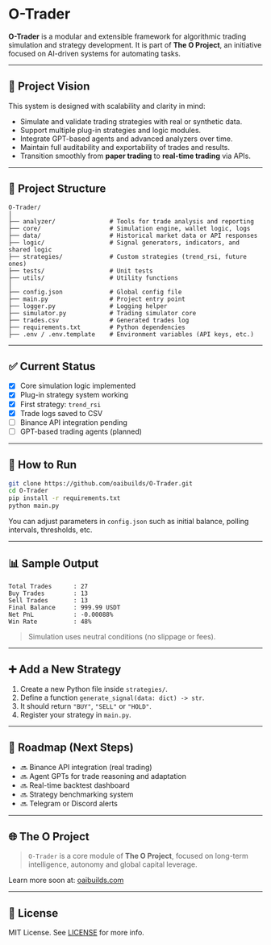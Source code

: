 # O-Trader

**O-Trader** is a modular and extensible framework for algorithmic trading simulation and strategy development. It is part of **The O Project**, an initiative focused on AI-driven systems for automating tasks.

---

## 🧠 Project Vision

This system is designed with scalability and clarity in mind:

- Simulate and validate trading strategies with real or synthetic data.
- Support multiple plug-in strategies and logic modules.
- Integrate GPT-based agents and advanced analyzers over time.
- Maintain full auditability and exportability of trades and results.
- Transition smoothly from **paper trading** to **real-time trading** via APIs.

---

## 📁 Project Structure

```
O-Trader/
│
├── analyzer/               # Tools for trade analysis and reporting
├── core/                   # Simulation engine, wallet logic, logs
├── data/                   # Historical market data or API responses
├── logic/                  # Signal generators, indicators, and shared logic
├── strategies/             # Custom strategies (trend_rsi, future ones)
├── tests/                  # Unit tests
├── utils/                  # Utility functions
│
├── config.json             # Global config file
├── main.py                 # Project entry point
├── logger.py               # Logging helper
├── simulator.py            # Trading simulator core
├── trades.csv              # Generated trades log
├── requirements.txt        # Python dependencies
├── .env / .env.template    # Environment variables (API keys, etc.)
```

---

## ✅ Current Status

- [x] Core simulation logic implemented
- [x] Plug-in strategy system working
- [x] First strategy: `trend_rsi`
- [x] Trade logs saved to CSV
- [ ] Binance API integration pending
- [ ] GPT-based trading agents (planned)

---

## 🚀 How to Run

```bash
git clone https://github.com/oaibuilds/O-Trader.git
cd O-Trader
pip install -r requirements.txt
python main.py
```

You can adjust parameters in `config.json` such as initial balance, polling intervals, thresholds, etc.

---

## 📊 Sample Output

```
Total Trades      : 27
Buy Trades        : 13
Sell Trades       : 13
Final Balance     : 999.99 USDT
Net PnL           : -0.00088%
Win Rate          : 48%
```

> Simulation uses neutral conditions (no slippage or fees).

---

## ➕ Add a New Strategy

1. Create a new Python file inside `strategies/`.
2. Define a function `generate_signal(data: dict) -> str`.
3. It should return `"BUY"`, `"SELL"` or `"HOLD"`.
4. Register your strategy in `main.py`.

---

## 🧠 Roadmap (Next Steps)

- 🔜 Binance API integration (real trading)
- 🔜 Agent GPTs for trade reasoning and adaptation
- 🔜 Real-time backtest dashboard
- 🔜 Strategy benchmarking system
- 🔜 Telegram or Discord alerts

---

## 🌐 The O Project

> `O-Trader` is a core module of **The O Project**, focused on long-term intelligence, autonomy and global capital leverage.

Learn more soon at: [oaibuilds.com](https://oaibuilds.com)

---

## 📄 License

MIT License. See [LICENSE](LICENSE) for more info.
